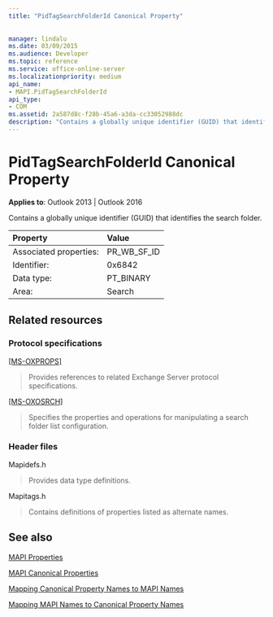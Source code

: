 ```yaml
---
title: "PidTagSearchFolderId Canonical Property"
 
 
manager: lindalu
ms.date: 03/09/2015
ms.audience: Developer
ms.topic: reference
ms.service: office-online-server
ms.localizationpriority: medium
api_name:
- MAPI.PidTagSearchFolderId
api_type:
- COM
ms.assetid: 2a587d8c-f28b-45a6-a3da-cc33052988dc
description: "Contains a globally unique identifier (GUID) that identifies the search folder for Outlook 2013 or Outlook 2016."
---
```


# PidTagSearchFolderId Canonical Property

  
  
**Applies to**: Outlook 2013 | Outlook 2016 
  
Contains a globally unique identifier (GUID) that identifies the search folder.
  
|Property |Value |
|:-----|:-----|
|Associated properties:  <br/> |PR_WB_SF_ID  <br/> |
|Identifier:  <br/> |0x6842  <br/> |
|Data type:  <br/> |PT_BINARY  <br/> |
|Area:  <br/> |Search  <br/> |
   
## Related resources

### Protocol specifications

[[MS-OXPROPS]](https://msdn.microsoft.com/library/f6ab1613-aefe-447d-a49c-18217230b148%28Office.15%29.aspx)
  
> Provides references to related Exchange Server protocol specifications.
    
[[MS-OXOSRCH]](https://msdn.microsoft.com/library/c72e49b8-78c7-4483-ad65-e46e9133673b%28Office.15%29.aspx)
  
> Specifies the properties and operations for manipulating a search folder list configuration.
    
### Header files

Mapidefs.h
  
> Provides data type definitions.
    
Mapitags.h
  
> Contains definitions of properties listed as alternate names.
    
## See also



[MAPI Properties](mapi-properties.md)
  
[MAPI Canonical Properties](mapi-canonical-properties.md)
  
[Mapping Canonical Property Names to MAPI Names](mapping-canonical-property-names-to-mapi-names.md)
  
[Mapping MAPI Names to Canonical Property Names](mapping-mapi-names-to-canonical-property-names.md)

